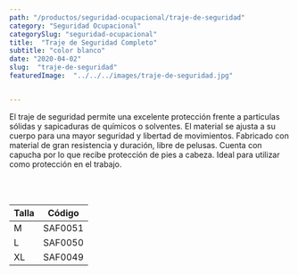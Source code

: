 ```yaml
---
path: "/productos/seguridad-ocupacional/traje-de-seguridad"
category: "Seguridad Ocupacional"
categorySlug: "seguridad-ocupacional"
title:  "Traje de Seguridad Completo"
subtitle: "color blanco"
date: "2020-04-02"
slug:  "traje-de-seguridad"
featuredImage:  "../../../images/traje-de-seguridad.jpg"


---
```

El traje de seguridad permite una excelente protección frente a particulas sólidas y sapicaduras de químicos o solventes. El material se ajusta a su cuerpo para una mayor seguridad y libertad de movimientos. Fabricado con material de gran resistencia y duración, libre de pelusas. Cuenta con capucha por lo que recibe protección de pies a cabeza. Ideal para utilizar como protección en el trabajo.


<br> <br>
<table class="min-w-full md:min-w-0 divide-y-0 divide-gray-200">
          <thead class=" bg-white">
            <tr>
              <th scope="col" class="px-6 text-center text-xs font-medium text-primary-lighter uppercase tracking-wider">
                Talla
              </th>
              <th scope="col" class="px-6 py-3 text-center text-xs font-medium text-primary-lighter uppercase tracking-wider">
                Código
              </th>
            </tr>
          </thead>
          <tbody>
            <tr class="bg-gray-400">
              <td class="px-6 py-4 whitespace-nowrap text-sm text-gray-700 text-center">
              M
              </td>
              <td class="px-6 py-4 whitespace-nowrap text-sm text-gray-700 text-center">
              SAF0051
              </td>
            </tr>
            <tr class="bg-gray-200">
              <td class="px-6 py-4 whitespace-nowrap text-sm text-gray-700 text-center">
              L
              </td>
              <td class="px-6 py-4 whitespace-nowrap text-sm text-gray-700 text-center">
              SAF0050
              </td>
            </tr>
            <tr class="bg-gray-400">
              <td class="px-6 py-4 whitespace-nowrap text-sm text-gray-700 text-center">
              XL
              </td>
              <td class="px-6 py-4 whitespace-nowrap text-sm text-gray-700 text-center">
              SAF0049
              </td>
            </tr>
          </tbody>
        </table>
